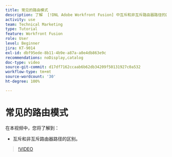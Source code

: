```yaml
---
title: 常见的路由模式
description: 了解  [!DNL Adobe Workfront Fusion] 中互斥和非互斥路由器路径的区别。
activity: use
team: Technical Marketing
type: Tutorial
feature: Workfront Fusion
role: User
level: Beginner
jira: KT-9014
exl-id: dbf95ede-8b11-4b9e-a87a-a0e4db863e9c
recommendations: noDisplay,catalog
doc-type: video
source-git-commit: d17df7162ccaab6b62db34209f50131927c0a532
workflow-type: tm+mt
source-wordcount: '30'
ht-degree: 100%

---
```


# 常见的路由模式

在本视频中，您将了解到：

* 互斥和非互斥路由器路径的区别。

>[!VIDEO](https://video.tv.adobe.com/v/335273/?quality=12&learn=on&enablevpops)
